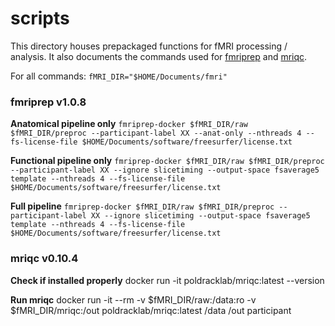 # scripts
This directory houses prepackaged functions for fMRI processing / analysis. It also documents the commands used for [fmriprep](https://fmriprep.readthedocs.io/en/latest/) and [mriqc](https://mriqc.readthedocs.io/en/latest/index.html). 

For all commands:
`fMRI_DIR="$HOME/Documents/fmri"`

### fmriprep v1.0.8
**Anatomical pipeline only**
`fmriprep-docker $fMRI_DIR/raw $fMRI_DIR/preproc --participant-label XX --anat-only --nthreads 4 --fs-license-file $HOME/Documents/software/freesurfer/license.txt`

**Functional pipeline only**
`fmriprep-docker $fMRI_DIR/raw $fMRI_DIR/preproc --participant-label XX --ignore slicetiming --output-space fsaverage5 template --nthreads 4 --fs-license-file $HOME/Documents/software/freesurfer/license.txt`

**Full pipeline**
`fmriprep-docker $fMRI_DIR/raw $fMRI_DIR/preproc --participant-label XX --ignore slicetiming --output-space fsaverage5 template --nthreads 4 --fs-license-file $HOME/Documents/software/freesurfer/license.txt`

### mriqc v0.10.4
**Check if installed properly**
docker run -it poldracklab/mriqc:latest --version

**Run mriqc**
docker run -it --rm -v $fMRI_DIR/raw:/data:ro -v $fMRI_DIR/mriqc:/out poldracklab/mriqc:latest /data /out participant

